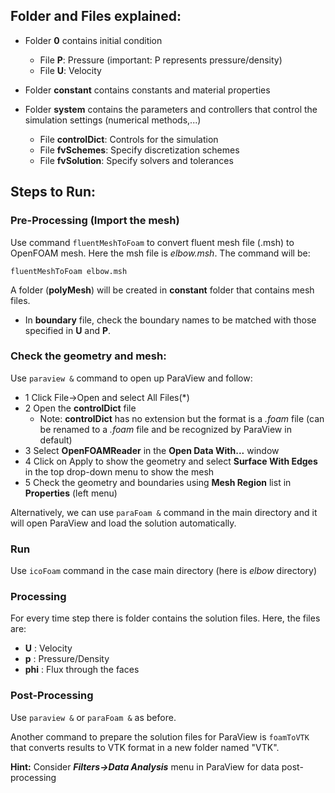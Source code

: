 ## Folder and Files explained:
* Folder **0** contains initial condition
    * File **P**: Pressure (important: P represents pressure/density)
    * File **U**: Velocity

* Folder **constant** contains constants and material properties

* Folder **system** contains the parameters and controllers that control the simulation settings (numerical methods,...)
    * File **controlDict**: Controls for the simulation
    * File **fvSchemes**: Specify discretization schemes
    * File **fvSolution**: Specify solvers and tolerances

## Steps to Run:
### Pre-Processing (Import the mesh)
Use command ```fluentMeshToFoam``` to convert fluent mesh file (.msh) to OpenFOAM mesh. Here the msh file is *elbow.msh*. The command will be:
```
fluentMeshToFoam elbow.msh
```

A folder (**polyMesh**) will be created in **constant** folder that contains mesh files.
* In **boundary** file, check the boundary names to be matched with those specified in **U** and **P**.

### Check the geometry and mesh:
Use ```paraview &``` command to open up ParaView and follow:
* 1 Click File->Open and select All Files(*)
* 2 Open the **controlDict** file
    * Note: **controlDict** has no extension but the format is a *.foam* file (can be renamed to a *.foam* file and be recognized by ParaView in default)
* 3 Select **OpenFOAMReader** in the **Open Data With...** window
* 4 Click on Apply to show the geometry and select **Surface With Edges** in the top drop-down menu to show the mesh
* 5 Check the geometry and boundaries using **Mesh Region** list in **Properties** (left menu)

Alternatively, we can use ```paraFoam &``` command in the main directory and it will open ParaView and load the solution automatically.

### Run
Use ```icoFoam``` command in the case main directory (here is *elbow* directory)

### Processing
For every time step there is folder contains the solution files. Here, the files are: 
* **U**  : Velocity
* **p** : Pressure/Density
* **phi** : Flux through the faces

### Post-Processing
Use ```paraview &``` or ```paraFoam &``` as before.

Another command to prepare the solution files for ParaView is ```foamToVTK``` that converts results to VTK format in a new folder named "VTK".

**Hint:** Consider ***Filters->Data Analysis*** menu in ParaView for data post-processing
